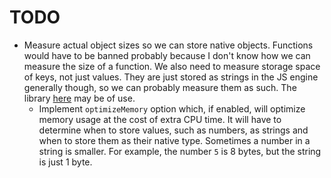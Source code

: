 # TODO

* Measure actual object sizes so we can store native objects. Functions would have to be banned probably because I don't know how we can measure the size of a function. We also need to measure storage space of keys, not just values. They are just stored as strings in the JS engine generally though, so we can probably measure them as such. The library [here](http://code.stephenmorley.org/javascript/finding-the-memory-usage-of-objects/) may be of use.
  * Implement `optimizeMemory` option which, if enabled, will optimize memory usage at the cost of extra CPU time. It will have to determine when to store values, such as numbers, as strings and when to store them as their native type. Sometimes a number in a string is smaller. For example, the number `5` is 8 bytes, but the string is just 1 byte.